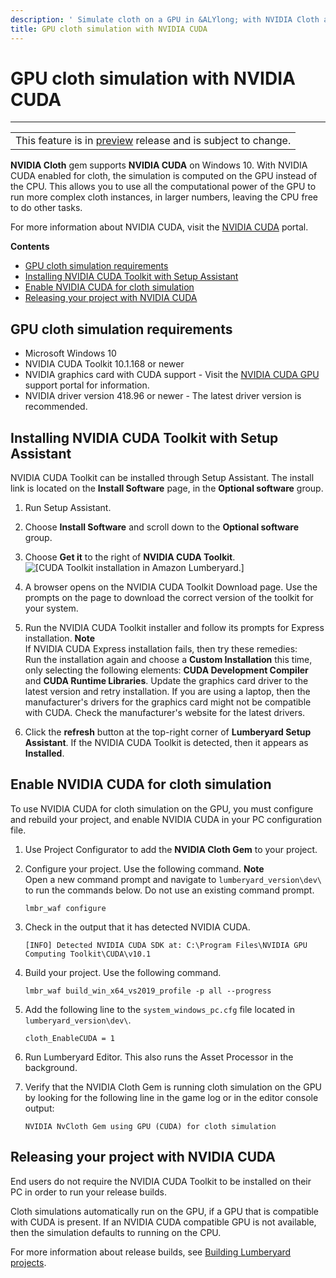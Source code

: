 ```yaml
---
description: ' Simulate cloth on a GPU in &ALYlong; with NVIDIA Cloth and NVIDIA CUDA. '
title: GPU cloth simulation with NVIDIA CUDA
---
```

# GPU cloth simulation with NVIDIA CUDA<a name="nvidia-cloth-gpu"></a>


****  

|  | 
| --- |
| This feature is in [preview](https://docs.aws.amazon.com/lumberyard/latest/userguide/ly-glos-chap.html#preview) release and is subject to change\.  | 

**NVIDIA Cloth** gem supports **NVIDIA CUDA** on Windows 10\. With NVIDIA CUDA enabled for cloth, the simulation is computed on the GPU instead of the CPU\. This allows you to use all the computational power of the GPU to run more complex cloth instances, in larger numbers, leaving the CPU free to do other tasks\. 

For more information about NVIDIA CUDA, visit the [ NVIDIA CUDA](https://developer.nvidia.com/cuda-zone) portal\. 

**Contents**
+ [GPU cloth simulation requirements](#lumberyard-cuda-requirements)
+ [Installing NVIDIA CUDA Toolkit with Setup Assistant](#lumberyard-cuda-setup)
+ [Enable NVIDIA CUDA for cloth simulation](#lumberyard-cuda-enable)
+ [Releasing your project with NVIDIA CUDA](#lumberyard-cuda-release)

## GPU cloth simulation requirements<a name="lumberyard-cuda-requirements"></a>
+ Microsoft Windows 10 
+ NVIDIA CUDA Toolkit 10\.1\.168 or newer 
+ NVIDIA graphics card with CUDA support \- Visit the [ NVIDIA CUDA GPU](https://developer.nvidia.com/cuda-gpus) support portal for information\. 
+ NVIDIA driver version 418\.96 or newer \- The latest driver version is recommended\. 

## Installing NVIDIA CUDA Toolkit with Setup Assistant<a name="lumberyard-cuda-setup"></a>

NVIDIA CUDA Toolkit can be installed through Setup Assistant\. The install link is located on the **Install Software** page, in the **Optional software** group\. 

1. Run Setup Assistant\.

1. Choose **Install Software** and scroll down to the **Optional software** group\. 

1. Choose **Get it** to the right of **NVIDIA CUDA Toolkit**\.  
![\[CUDA Toolkit installation in Amazon Lumberyard.\]](/images/userguide/physx/cloth/ui-cloth-cuda-toolkit-1.25.png)

1. A browser opens on the NVIDIA CUDA Toolkit Download page\. Use the prompts on the page to download the correct version of the toolkit for your system\. 

1. Run the NVIDIA CUDA Toolkit installer and follow its prompts for Express installation\. 
**Note**  
If NVIDIA CUDA Express installation fails, then try these remedies:   
Run the installation again and choose a **Custom Installation** this time, only selecting the following elements: **CUDA Development Compiler** and **CUDA Runtime Libraries**\. 
Update the graphics card driver to the latest version and retry installation\. 
If you are using a laptop, then the manufacturer's drivers for the graphics card might not be compatible with CUDA\. Check the manufacturer's website for the latest drivers\. 

1. Click the **refresh** button at the top\-right corner of **Lumberyard Setup Assistant**\. If the NVIDIA CUDA Toolkit is detected, then it appears as **Installed**\. 

## Enable NVIDIA CUDA for cloth simulation<a name="lumberyard-cuda-enable"></a>

To use NVIDIA CUDA for cloth simulation on the GPU, you must configure and rebuild your project, and enable NVIDIA CUDA in your PC configuration file\. 

1. Use Project Configurator to add the **NVIDIA Cloth Gem** to your project\. 

1. Configure your project\. Use the following command\. 
**Note**  
Open a new command prompt and navigate to `lumberyard_version\dev\` to run the commands below\. Do not use an existing command prompt\. 

   ```
   lmbr_waf configure 
   ```

1. Check in the output that it has detected NVIDIA CUDA\.

    ` [INFO] Detected NVIDIA CUDA SDK at: C:\Program Files\NVIDIA GPU Computing Toolkit\CUDA\v10.1 ` 

1. Build your project\. Use the following command\.

   ```
   lmbr_waf build_win_x64_vs2019_profile -p all --progress 
   ```

1. Add the following line to the `system_windows_pc.cfg` file located in `lumberyard_version\dev\`\. 

    `cloth_EnableCUDA = 1` 

1. Run Lumberyard Editor\. This also runs the Asset Processor in the background\. 

1. Verify that the NVIDIA Cloth Gem is running cloth simulation on the GPU by looking for the following line in the game log or in the editor console output: 

    `NVIDIA NvCloth Gem using GPU (CUDA) for cloth simulation` 

## Releasing your project with NVIDIA CUDA<a name="lumberyard-cuda-release"></a>

End users do not require the NVIDIA CUDA Toolkit to be installed on their PC in order to run your release builds\. 

Cloth simulations automatically run on the GPU, if a GPU that is compatible with CUDA is present\. If an NVIDIA CUDA compatible GPU is not available, then the simulation defaults to running on the CPU\. 

For more information about release builds, see [Building Lumberyard projects](game-build-intro.md)\. 